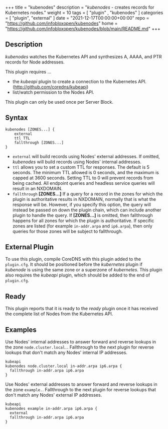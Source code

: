 +++
title = "kubenodes"
description = "*kubenodes* - creates records for Kubernetes nodes."
weight = 10
tags = [  "plugin" , "kubenodes" ]
categories = [ "plugin", "external" ]
date = "2021-12-17T00:00:00+00:00"
repo = "https://github.com/infobloxopen/kubenodes"
home = "https://github.com/infobloxopen/kubenodes/blob/main/README.md"
+++

## Description

*kubenodes* watches the Kubernetes API and synthesizes A, AAAA, and PTR records for Node addresses.

This plugin requires ...
* the _kubeapi_ plugin to create a connection to the Kubernetes API. (http://github.com/coredns/kubeapi)
* list/watch permission to the Nodes API.

This plugin can only be used once per Server Block.

## Syntax

```
kubenodes [ZONES...] {
    external
    ttl TTL
    fallthrough [ZONES...]
}
```
* `external` will build records using Nodes' external addresses.  If omitted, *kubenodes* will build records using
  Nodes' internal addresses.
* `ttl` allows you to set a custom TTL for responses. The default is 5 seconds.  The minimum TTL allowed is
  0 seconds, and the maximum is capped at 3600 seconds. Setting TTL to 0 will prevent records from being cached.
  All endpoint queries and headless service queries will result in an NXDOMAIN.
* `fallthrough` **[ZONES...]** If a query for a record in the zones for which the plugin is authoritative
  results in NXDOMAIN, normally that is what the response will be. However, if you specify this option,
  the query will instead be passed on down the plugin chain, which can include another plugin to handle
  the query. If **[ZONES...]** is omitted, then fallthrough happens for all zones for which the plugin
  is authoritative. If specific zones are listed (for example `in-addr.arpa` and `ip6.arpa`), then only
  queries for those zones will be subject to fallthrough.

## External Plugin

To use this plugin, compile CoreDNS with this plugin added to the `plugin.cfg`.  It should be positioned before
the _kubernetes_ plugin if _kubenode_ is using the same zone or a superzone of _kubernetes_.  This plugin also requires
the _kubeapi_ plugin, which should be added to the end of `plugin.cfg`.

## Ready

This plugin reports that it is ready to the _ready_ plugin once it has received the complete list of Nodes
from the Kubernetes API.

## Examples

Use Nodes' internal addresses to answer forward and reverse lookups in the zone `node.cluster.local.`.
Fallthrough to the next plugin for reverse lookups that don't match any Nodes' internal IP addresses.

```
kubeapi
kubenodes node.cluster.local in-addr.arpa ip6.arpa {
  fallthrough in-addr.arpa ip6.arpa
}
```

Use Nodes' external addresses to answer forward and reverse lookups in the zone `example.`. Fallthrough
to the next plugin for reverse lookups that don't match any Nodes' external IP addresses.

```
kubeapi
kubenodes example in-addr.arpa ip6.arpa {
  external
  fallthrough in-addr.arpa ip6.arpa
}
```

